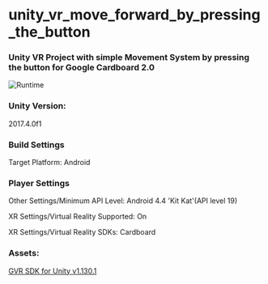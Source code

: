 # unity_vr_move_forward_by_pressing_the_button

### Unity VR Project with simple Movement System by pressing the button for Google Cardboard 2.0

![Runtime](https://media.giphy.com/media/psli4A4Kx7u8DrWiXS/giphy.gif)

### Unity Version:

2017.4.0f1

### Build Settings

Target Platform: Android

### Player Settings

Other Settings/Minimum API Level: Android 4.4 'Kit Kat'(API level 19)

XR Settings/Virtual Reality Supported: On

XR Settings/Virtual Reality SDKs: Cardboard

### Assets:

[GVR SDK for Unity v1.130.1](https://github.com/googlevr/gvr-unity-sdk)
